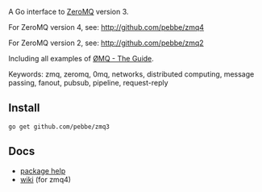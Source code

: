 A Go interface to [ZeroMQ](http://www.zeromq.org/) version 3.

For ZeroMQ version 4, see: http://github.com/pebbe/zmq4

For ZeroMQ version 2, see: http://github.com/pebbe/zmq2

Including all examples of [ØMQ - The Guide](http://zguide.zeromq.org/page:all).

Keywords: zmq, zeromq, 0mq, networks, distributed computing, message passing, fanout, pubsub, pipeline, request-reply

## Install

    go get github.com/pebbe/zmq3

## Docs

 * [package help](http://godoc.org/github.com/pebbe/zmq3)
 * [wiki](https://github.com/pebbe/zmq4/wiki) (for zmq4)
